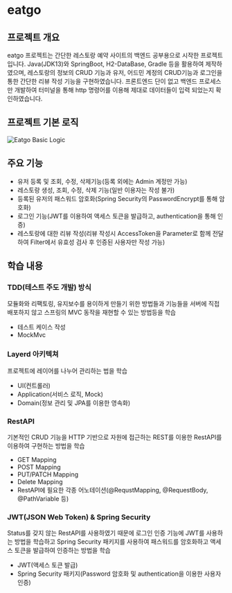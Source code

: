 # eatgo

## 프로젝트 개요
eatgo 프로젝트는 간단한 레스토랑 예약 사이트의 백엔드 공부용으로 시작한 프로젝트입니다.
Java(JDK13)와 SpringBoot, H2-DataBase, Gradle 등을 활용하여 제작하였으며, 레스토랑의 정보의 CRUD 기능과
유저, 어드민 계정의 CRUD기능과 로그인을 통한 간단한 리뷰 작성 기능을 구현하였습니다.
프론트엔드 단이 없고 백엔드 프로세스만 개발하여 터미널을 통해 http 명령어를 이용해 제대로 데이터들이 입력 되었는지 확인하였습니다.

## 프로젝트 기본 로직
![Eatgo Basic Logic](https://user-images.githubusercontent.com/51356655/85255416-3200cd80-b49d-11ea-8214-8951b46e0e40.jpeg)

## 주요 기능
- 유저 등록 및 조회, 수정, 삭제기능(등록 외에는 Admin 계정만 가능)
- 레스토랑 생성, 조회, 수정, 삭제 기능(일반 이용자는 작성 불가)
- 등록된 유저의 패스워드 암호화(Spring Security의 PasswordEncrypt를 통해 암호화)
- 로그인 기능(JWT를 이용하여 액세스 토큰을 발급하고, authentication을 통해 인증)
- 레스토랑에 대한 리뷰 작성(리뷰 작성시 AccessToken을 Parameter로 함께 전달하여 Filter에서 유효성 검사 후 인증된 사용자만 작성 가능)

## 학습 내용
### TDD(테스트 주도 개발) 방식
모듈화와 리팩토링, 유지보수를 용이하게 만들기 위한 방법들과 기능들을 서버에 직접 배포하지 않고 스프링의 MVC 동작을 재현할 수 있는 방법등을 학습

- 테스트 케이스 작성
- MockMvc

### Layerd 아키텍쳐
프로젝트에 레이어를 나누어 관리하는 법을 학습

- UI(컨트롤러)
- Application(서비스 로직, Mock)
- Domain(정보 관리 및 JPA를 이용한 영속화)

### RestAPI
기본적인 CRUD 기능을 HTTP 기반으로 자원에 접근하는 REST를 이용한 RestAPI를 이용하여 구현하는 방법을 학습

- GET Mapping
- POST Mapping
- PUT/PATCH Mapping
- Delete Mapping
- RestAPI에 필요한 각종 어노테이션(@RequstMapping, @RequestBody, @PathVariable 등)

### JWT(JSON Web Token) & Spring Security
Status를 갖지 않는 RestAPI를 사용하였기 때문에 로그인 인증 기능에 JWT를 사용하는 방법을 학습하고 Spring Security 패키지를 사용하여 패스워드를 암호화하고 액세스 토큰을 발급하여 인증하는 방법을 학습

- JWT(액세스 토큰 발급)
- Spring Security 패키지(Password 암호화 및 authentication을 이용한 사용자 인증)

